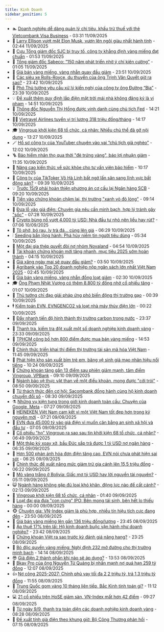 ```yaml
---
title: Kinh Doanh
sidebar_position: 5
---
```


<!-- dantri-kinh-doanh:START -->
- 🏊 [Doanh nghiệp dễ dàng quản lý chi tiêu, khấu trừ thuế với thẻ Vietcombank Visa Business](https://dantri.com.vn/kinh-doanh/doanh-nghiep-de-dang-quan-ly-chi-tieu-khau-tru-thue-voi-the-vietcombank-visa-business-20250911102048895.htm) - 03:31 11/09/2025
- 🦆 [Larry Ellison vượt mặt Elon Musk, vươn lên ngôi giàu nhất hành tinh](https://dantri.com.vn/kinh-doanh/larry-ellison-vuot-mat-elon-musk-vuon-len-ngoi-giau-nhat-hanh-tinh-20250911091403754.htm) - 02:44 11/09/2025
- 🦄 [Cựu Tổng giám đốc SJC bị truy tố, công ty khẳng định vàng miếng đạt chuẩn](https://dantri.com.vn/kinh-doanh/cuu-tong-giam-doc-sjc-bi-truy-to-cong-ty-khang-dinh-vang-mieng-dat-chuan-20250911082404321.htm) - 01:53 11/09/2025
- 🌝 [Tổng giám đốc Sabeco: “150 năm phát triển nhờ ý chí kiên cường”](https://dantri.com.vn/kinh-doanh/tong-giam-doc-sabeco-150-nam-phat-trien-nho-y-chi-kien-cuong-20250911075937909.htm) - 01:05 11/09/2025
- 💃 [Giá bán vàng miếng, vàng nhẫn quay đầu giảm](https://dantri.com.vn/kinh-doanh/gia-ban-vang-mieng-vang-nhan-quay-dau-giam-20250911001820697.htm) - 23:51 10/09/2025
- 🦏 [Các siêu xe Rolls-Royce, du thuyền của ông Trịnh Văn Quyết giờ ra sao?](https://dantri.com.vn/kinh-doanh/cac-sieu-xe-rolls-royce-du-thuyen-cua-ong-trinh-van-quyet-gio-ra-sao-20250911000433560.htm) - 23:42 10/09/2025
- 🦩 [Phó Thủ tướng yêu cầu xử lý kiến nghị của công ty ông Đường “Bia”](https://dantri.com.vn/kinh-doanh/pho-thu-tuong-yeu-cau-xu-ly-kien-nghi-cua-cong-ty-ong-duong-bia-20250910225828801.htm) - 23:39 10/09/2025
- 💡 [Đề xuất thêm quy định lắp điện mặt trời mái nhà không đăng ký là vi phạm](https://dantri.com.vn/kinh-doanh/de-xuat-them-quy-dinh-lap-dien-mat-troi-mai-nha-khong-dang-ky-la-vi-pham-20250910202510960.htm) - 14:51 10/09/2025
- 🌊 [Thống đốc Nguyễn Thị Hồng được vinh danh cùng chủ tịch Fed](https://dantri.com.vn/kinh-doanh/thong-doc-nguyen-thi-hong-duoc-vinh-danh-cung-chu-tich-fed-20250910203943074.htm) - 14:21 10/09/2025
- 🧑‍💻 [Vietravel Airlines tuyển vị trí lương 318 triệu đồng/tháng](https://dantri.com.vn/kinh-doanh/vietravel-airlines-tuyen-vi-tri-luong-318-trieu-dongthang-20250910204858171.htm) - 14:17 10/09/2025
- 🎓 [Vingroup khởi kiện 68 tổ chức, cá nhân: Nhiều chủ thể đã gỡ nội dung](https://dantri.com.vn/kinh-doanh/vingroup-khoi-kien-68-to-chuc-ca-nhan-nhieu-chu-the-da-go-noi-dung-20250910202450454.htm) - 13:27 10/09/2025
- 🪄 [Hồ sơ công ty của YouTuber chuyên vào vai “chủ tịch giả nghèo”](https://dantri.com.vn/kinh-doanh/ho-so-cong-ty-cua-youtuber-chuyen-vao-vai-chu-tich-gia-ngheo-20250910182928973.htm) - 12:02 10/09/2025
- 🪜 [Bảo hiểm nhân thọ qua thời &quot;đẻ trứng vàng&quot;, báo lợi nhuận giảm](https://dantri.com.vn/kinh-doanh/bao-hiem-nhan-tho-qua-thoi-de-trung-vang-bao-loi-nhuan-giam-20250910173657824.htm) - 11:35 10/09/2025
- 🦄 [Nâng cao kiến thức về sức khỏe cho tư vấn viên bảo hiểm](https://dantri.com.vn/kinh-doanh/nang-cao-kien-thuc-ve-suc-khoe-cho-tu-van-vien-bao-hiem-20250910171732931.htm) - 10:17 10/09/2025
- 💯 [Công ty của TikToker Võ Hà Linh bất ngờ lấn sân sang lĩnh vực bất động sản?](https://dantri.com.vn/kinh-doanh/cong-ty-cua-tiktoker-vo-ha-linh-bat-ngo-lan-san-sang-linh-vuc-bat-dong-san-20250910151420704.htm) - 09:39 10/09/2025
- 💡 [Trước 15/9 phải hoàn thiện phương án cơ cấu lại Ngân hàng SCB](https://dantri.com.vn/kinh-doanh/truoc-159-phai-hoan-thien-phuong-an-co-cau-lai-ngan-hang-scb-20250910161447706.htm) - 09:20 10/09/2025
- 🧰 [Tiền vào chứng khoán chậm lại, thị trường &quot;xanh vỏ đỏ lòng&quot;](https://dantri.com.vn/kinh-doanh/tien-vao-chung-khoan-cham-lai-thi-truong-xanh-vo-do-long-20250910155240070.htm) - 09:14 10/09/2025
- 🎊 [Đưa lỗ vào giá điện: Chuyên gia nêu cần minh bạch, hợp lý tránh gây &quot;sốc&quot;](https://dantri.com.vn/kinh-doanh/dua-lo-vao-gia-dien-chuyen-gia-neu-can-minh-bach-hop-ly-tranh-gay-soc-20250910093758219.htm) - 07:28 10/09/2025
- 🔭 [Crypto bùng nổ vượt 4.000 tỷ USD: Nhà đầu tư nhỏ nên liều hay rút?](https://dantri.com.vn/kinh-doanh/crypto-bung-no-vuot-4000-ty-usd-nha-dau-tu-nho-nen-lieu-hay-rut-20250910095534153.htm) - 07:06 10/09/2025
- 💼 [Tô phở, bó rau, ly trà đá... cùng lên giá](https://dantri.com.vn/kinh-doanh/to-pho-bo-rau-ly-tra-da-cung-len-gia-20250910111809416.htm) - 06:29 10/09/2025
- 🕯 [Seeding bẩn lộng hành: Phá hủy niềm tin người tiêu dùng](https://dantri.com.vn/kinh-doanh/seeding-ban-long-hanh-pha-huy-niem-tin-nguoi-tieu-dung-20250910111349475.htm) - 05:34 10/09/2025
- 🫣 [Một đại gia thép quyết đòi nợ nhóm Novaland](https://dantri.com.vn/kinh-doanh/mot-dai-gia-thep-quyet-doi-no-nhom-novaland-20250909173156363.htm) - 04:54 10/09/2025
- 🤠 [Tài khoản chứng khoán mới tăng nhanh, mục tiêu 2025 sớm hoàn thành](https://dantri.com.vn/kinh-doanh/tai-khoan-chung-khoan-moi-tang-nhanh-muc-tieu-2025-som-hoan-thanh-20250910104409802.htm) - 04:15 10/09/2025
- 🌈 [Giá xăng ngày mai sẽ quay đầu giảm?](https://dantri.com.vn/kinh-doanh/gia-xang-ngay-mai-se-quay-dau-giam-20250910074933665.htm) - 03:50 10/09/2025
- 🦅 [Agribank vào Top 20 doanh nghiệp nộp ngân sách lớn nhất Việt Nam 2025](https://dantri.com.vn/kinh-doanh/agribank-vao-top-20-doanh-nghiep-nop-ngan-sach-lon-nhat-viet-nam-2025-20250910092625448.htm) - 02:45 10/09/2025
- 🌁 [Giá bán vàng miếng, vàng nhẫn đồng loạt giảm](https://dantri.com.vn/kinh-doanh/gia-ban-vang-mieng-vang-nhan-dong-loat-giam-20250910091652690.htm) - 02:30 10/09/2025
- 🎓 [Ông Phạm Nhật Vượng có thêm 8.800 tỷ đồng nhờ cổ phiếu tăng](https://dantri.com.vn/kinh-doanh/ong-pham-nhat-vuong-co-them-8800-ty-dong-nho-co-phieu-tang-20250910075110592.htm) - 01:07 10/09/2025
- 📝 [Thủ tướng chỉ đạo giải pháp ứng phó biến động thị trường gạo](https://dantri.com.vn/kinh-doanh/thu-tuong-chi-dao-giai-phap-ung-pho-bien-dong-thi-truong-gao-20250910002908049.htm) - 00:39 10/09/2025
- 🕴 [Kiểm toán EVN, EVNGENCO2 và loạt nhà máy thủy điện lớn](https://dantri.com.vn/kinh-doanh/kiem-toan-evn-evngenco2-va-loat-nha-may-thuy-dien-lon-20250909235756190.htm) - 00:22 10/09/2025
- 🧰 [Đẩy nhanh tiến độ hình thành thị trường carbon trong nước](https://dantri.com.vn/kinh-doanh/day-nhanh-tien-do-hinh-thanh-thi-truong-carbon-trong-nuoc-20250909234058774.htm) - 23:37 09/09/2025
- 🤖 [Thanh tra, kiểm tra đột xuất một số doanh nghiệp kinh doanh vàng](https://dantri.com.vn/kinh-doanh/thanh-tra-kiem-tra-dot-xuat-mot-so-doanh-nghiep-kinh-doanh-vang-20250910003645075.htm) - 23:33 09/09/2025
- 🤠 [TPHCM công bố hơn 800 điểm được mua bán vàng miếng](https://dantri.com.vn/kinh-doanh/tphcm-cong-bo-hon-800-diem-duoc-mua-ban-vang-mieng-20250909170720935.htm) - 14:53 09/09/2025
- 🌮 [Chính thức triển khai thí điểm thị trường tài sản mã hóa Việt Nam](https://dantri.com.vn/kinh-doanh/chinh-thuc-trien-khai-thi-diem-thi-truong-tai-san-ma-hoa-viet-nam-20250909183141182.htm) - 11:45 09/09/2025
- 🦄 [Phát hiện kho sản xuất bỉm trẻ em, băng vệ sinh giả mạo nhãn hiệu nổi tiếng](https://dantri.com.vn/kinh-doanh/phat-hien-kho-san-xuat-bim-tre-em-bang-ve-sinh-gia-mao-nhan-hieu-noi-tieng-20250909171800594.htm) - 10:24 09/09/2025
- 👺 [Chứng khoán tăng gần 13 điểm sau phiên giảm mạnh, tâm điểm Vingroup, VPBank](https://dantri.com.vn/kinh-doanh/chung-khoan-tang-gan-13-diem-sau-phien-giam-manh-tam-diem-vingroup-vpbank-20250909155055149.htm) - 09:10 09/09/2025
- 🤗 [Ngành bảo vệ thực vật than về một điều khoản, mong được &quot;cởi trói&quot;](https://dantri.com.vn/kinh-doanh/nganh-bao-ve-thuc-vat-than-ve-mot-dieu-khoan-mong-duoc-coi-troi-20250909122519761.htm) - 08:50 09/09/2025
- 💪 [Từ thách thức đến cơ hội: Sacombank đồng hành cùng hộ kinh doanh chuyển đổi số](https://dantri.com.vn/kinh-doanh/tu-thach-thuc-den-co-hoi-sacombank-dong-hanh-cung-ho-kinh-doanh-chuyen-doi-so-20250909150152630.htm) - 08:30 09/09/2025
- ⚗️ [Những vụ kiện tụng trong giới kinh doanh toàn cầu: Chuyện của Google, Meta](https://dantri.com.vn/kinh-doanh/nhung-vu-kien-tung-trong-gioi-kinh-doanh-toan-cau-chuyen-cua-google-meta-20250909125546038.htm) - 07:27 09/09/2025
- 🧠 [HEINEKEN Việt Nam cam kết vì một Việt Nam tốt đẹp hơn trong kỷ nguyên mới](https://dantri.com.vn/kinh-doanh/heineken-viet-nam-cam-ket-vi-mot-viet-nam-tot-dep-hon-trong-ky-nguyen-moi-20250909135919053.htm) - 07:21 09/09/2025
- 🗽 [EVN đưa 45.000 tỷ vào giá điện vì muốn cân bằng an sinh xã hội và đầu tư](https://dantri.com.vn/kinh-doanh/evn-dua-45000-ty-vao-gia-dien-vi-muon-can-bang-an-sinh-xa-hoi-va-dau-tu-20250909131050730.htm) - 07:05 09/09/2025
- 🫣 [Cổ phiếu &quot;họ&quot; Vingroup ra sao sau tin khởi kiện 68 tổ chức, cá nhân?](https://dantri.com.vn/kinh-doanh/co-phieu-ho-vingroup-ra-sao-sau-tin-khoi-kien-68-to-chuc-ca-nhan-20250909134019103.htm) - 06:49 09/09/2025
- 🫣 [Một thập kỷ xoay xở, bầu Đức sắp trả được 1 tỷ USD nợ ngân hàng](https://dantri.com.vn/kinh-doanh/mot-thap-ky-xoay-xo-bau-duc-sap-tra-duoc-1-ty-usd-no-ngan-hang-20250909123302509.htm) - 06:35 09/09/2025
- 🫣 [Hơn 500 phản ánh hóa đơn điện tăng cao, EVN nói chưa phát hiện sai sót](https://dantri.com.vn/kinh-doanh/hon-500-phan-anh-hoa-don-dien-tang-cao-evn-noi-chua-phat-hien-sai-sot-20250909121404416.htm) - 06:25 09/09/2025
- 💂 [Chính thức đề xuất nâng mức giảm trừ gia cảnh lên 15,5 triệu đồng](https://dantri.com.vn/kinh-doanh/chinh-thuc-de-xuat-nang-muc-giam-tru-gia-canh-len-155-trieu-dong-20250909132031054.htm) - 06:22 09/09/2025
- 💫 [Mỏ vàng trắng ở Bolivia: Giấc mơ tỷ USD hay lời nguyền tài nguyên?](https://dantri.com.vn/kinh-doanh/mo-vang-trang-o-bolivia-giac-mo-ty-usd-hay-loi-nguyen-tai-nguyen-20250906015834461.htm) - 05:11 09/09/2025
- 😺 [Ngành hàng không gặp đủ loại khó khăn, động lực nào để cất cánh?](https://dantri.com.vn/kinh-doanh/nganh-hang-khong-gap-du-loai-kho-khan-dong-luc-nao-de-cat-canh-20250815002414688.htm) - 02:13 09/09/2025
- 🦆 [Vingroup khởi kiện 68 tổ chức, cá nhân](https://dantri.com.vn/kinh-doanh/vingroup-khoi-kien-68-to-chuc-ca-nhan-20250909080848472.htm) - 01:40 09/09/2025
- 👀 [Loạt đại gia đưa &quot;con cưng&quot; IPO: Bên mong tái sinh, bên hết lo thiếu hàng](https://dantri.com.vn/kinh-doanh/loat-dai-gia-dua-con-cung-ipo-ben-mong-tai-sinh-ben-het-lo-thieu-hang-20250908144400010.htm) - 00:00 09/09/2025
- 🐵 [Chuyên gia: VN-Index giảm là phù hợp, nhiều tín hiệu tích cực đang đến](https://dantri.com.vn/kinh-doanh/chuyen-gia-vn-index-giam-la-phu-hop-nhieu-tin-hieu-tich-cuc-dang-den-20250909063737303.htm) - 23:50 08/09/2025
- 🤖 [Giá bán vàng miếng lên gần 136 triệu đồng/lượng](https://dantri.com.vn/kinh-doanh/gia-ban-vang-mieng-len-gan-136-trieu-dongluong-20250909011801956.htm) - 23:45 08/09/2025
- 💂 [Áp thuế 17% trên lãi: Hộ kinh doanh buộc vận hành như doanh nghiệp?](https://dantri.com.vn/kinh-doanh/ap-thue-17-tren-lai-ho-kinh-doanh-buoc-van-hanh-nhu-doanh-nghiep-20250908224859944.htm) - 23:42 08/09/2025
- 🦆 [Chứng khoán Việt ra sao trước kỳ đánh giá nâng hạng?](https://dantri.com.vn/kinh-doanh/chung-khoan-viet-ra-sao-truoc-ky-danh-gia-nang-hang-20250909055007890.htm) - 23:25 08/09/2025
- 🦅 [Bỏ độc quyền vàng miếng: Nghị định 232 mở đường cho thị trường minh bạch](https://dantri.com.vn/kinh-doanh/bo-doc-quyen-vang-mieng-nghi-dinh-232-mo-duong-cho-thi-truong-minh-bach-20250908211145958.htm) - 14:14 08/09/2025
- 😎 [Giá điện 2 thành phần khi nào sẽ áp dụng?](https://dantri.com.vn/kinh-doanh/gia-dien-2-thanh-phan-khi-nao-se-ap-dung-20250908181931139.htm) - 13:53 08/09/2025
- 🐎 [Bkav Pro của ông Nguyễn Tử Quảng bị nhấn mạnh nợ quá hạn 259 tỷ đồng](https://dantri.com.vn/kinh-doanh/bkav-pro-cua-ong-nguyen-tu-quang-bi-nhan-manh-no-qua-han-259-ty-dong-20250908183657218.htm) - 12:07 08/09/2025
- 👍 [Nợ công 2025-2027: Chính phủ vay tối đa 2,2 triệu tỷ, trả 1,3 triệu tỷ đồng](https://dantri.com.vn/kinh-doanh/no-cong-2025-2027-chinh-phu-vay-toi-da-22-trieu-ty-tra-13-trieu-ty-dong-20250908181436605.htm) - 11:55 08/09/2025
- 🦒 [Trung Quốc gom vàng 10 tháng liên tiếp, Bắc Kinh tính toán gì?](https://dantri.com.vn/kinh-doanh/trung-quoc-gom-vang-10-thang-lien-tiep-bac-kinh-tinh-toan-gi-20250908150055621.htm) - 11:12 08/09/2025
- 💻 [21 cổ phiếu trên HoSE giảm sàn, VN-Index mất hơn 42 điểm](https://dantri.com.vn/kinh-doanh/21-co-phieu-tren-hose-giam-san-vn-index-mat-hon-42-diem-20250908154738923.htm) - 09:27 08/09/2025
- 👺 [Từ ngày 9/9, thanh tra toàn diện các doanh nghiệp kinh doanh vàng](https://dantri.com.vn/kinh-doanh/tu-ngay-99-thanh-tra-toan-dien-cac-doanh-nghiep-kinh-doanh-vang-20250908152243015.htm) - 08:28 08/09/2025
- 🧐 [Đề xuất tính giá điện theo khung giờ: Bộ Công Thương phản hồi](https://dantri.com.vn/kinh-doanh/de-xuat-tinh-gia-dien-theo-khung-gio-bo-cong-thuong-phan-hoi-20250908140404651.htm) - 07:15 08/09/2025<!-- dantri-kinh-doanh:END -->

